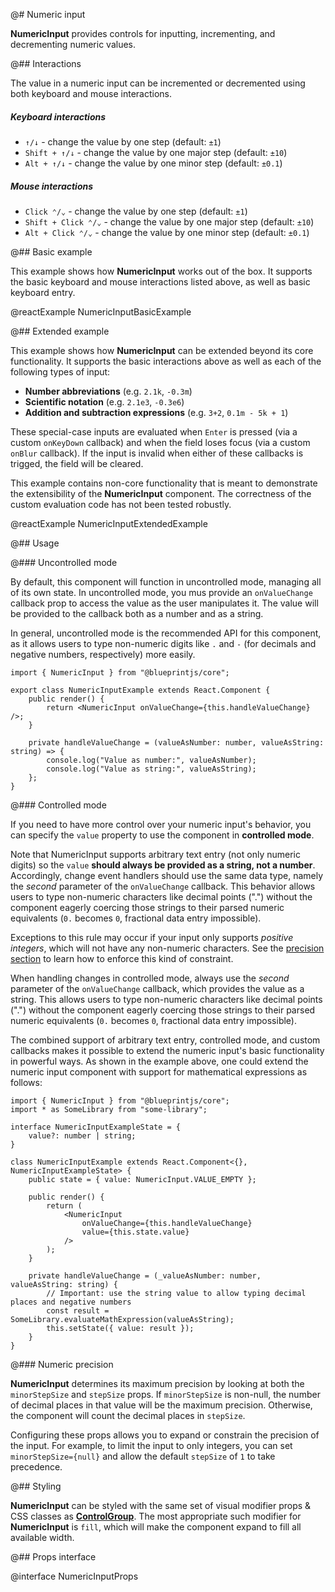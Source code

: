 @# Numeric input

**NumericInput** provides controls for inputting, incrementing, and decrementing numeric values.

@## Interactions

The value in a numeric input can be incremented or decremented using both keyboard and mouse interactions.

##### Keyboard interactions

-   `↑/↓` - change the value by one step (default: `±1`)
-   `Shift + ↑/↓` - change the value by one major step (default: `±10`)
-   `Alt + ↑/↓` - change the value by one minor step (default: `±0.1`)

##### Mouse interactions

-   `Click ⌃/⌄` - change the value by one step (default: `±1`)
-   `Shift + Click ⌃/⌄` - change the value by one major step (default: `±10`)
-   `Alt + Click ⌃/⌄` - change the value by one minor step (default: `±0.1`)

@## Basic example

This example shows how **NumericInput** works out of the box. It supports the basic keyboard and mouse interactions
listed above, as well as basic keyboard entry.

@reactExample NumericInputBasicExample

@## Extended example

This example shows how **NumericInput** can be extended beyond its core functionality. It supports the basic
interactions above as well as each of the following types of input:

-   **Number abbreviations** (e.g. `2.1k`, `-0.3m`)
-   **Scientific notation** (e.g. `2.1e3`, `-0.3e6`)
-   **Addition and subtraction expressions** (e.g. `3+2`, `0.1m - 5k + 1`)

These special-case inputs are evaluated when `Enter` is pressed (via a custom `onKeyDown` callback) and when the field
loses focus (via a custom `onBlur` callback). If the input is invalid when either of these callbacks is trigged, the
field will be cleared.

<div class="@ns-callout @ns-intent-primary @ns-icon-info-sign">

This example contains non-core functionality that is meant to demonstrate the extensibility of the **NumericInput**
component. The correctness of the custom evaluation code has not been tested robustly.

</div>

@reactExample NumericInputExtendedExample

@## Usage

@### Uncontrolled mode

By default, this component will function in uncontrolled mode, managing all of its own state. In uncontrolled mode,
you mus provide an `onValueChange` callback prop to access the value as the user manipulates it. The value will be
provided to the callback both as a number and as a string.

In general, uncontrolled mode is the recommended API for this component, as it allows users to type non-numeric digits
like `.` and `-` (for decimals and negative numbers, respectively) more easily.

```tsx
import { NumericInput } from "@blueprintjs/core";

export class NumericInputExample extends React.Component {
    public render() {
        return <NumericInput onValueChange={this.handleValueChange} />;
    }

    private handleValueChange = (valueAsNumber: number, valueAsString: string) => {
        console.log("Value as number:", valueAsNumber);
        console.log("Value as string:", valueAsString);
    };
}
```

@### Controlled mode

If you need to have more control over your numeric input's behavior, you can specify the `value` property to use the
component in **controlled mode**.

Note that NumericInput supports arbitrary text entry (not only numeric digits) so the `value`
**should always be provided as a string, not a number**. Accordingly, change event handlers should use the same data
type, namely the _second_ parameter of the `onValueChange` callback. This behavior allows users to type non-numeric
characters like decimal points (".") without the component eagerly coercing those strings to their parsed numeric
equivalents (`0.` becomes `0`, fractional data entry impossible).

Exceptions to this rule may occur if your input only supports _positive integers_, which will not
have any non-numeric characters. See the [precision section](#core/components/numeric-input.numeric-precision)
to learn how to enforce this kind of constraint.

<div class="@ns-callout @ns-intent-warning @ns-icon-warning-sign">

When handling changes in controlled mode, always use the _second_ parameter of the `onValueChange` callback, which
provides the value as a string. This allows users to type non-numeric characters like decimal points (".") without the
component eagerly coercing those strings to their parsed numeric equivalents (`0.` becomes `0`, fractional data entry
impossible).

</div>

The combined support of arbitrary text entry, controlled mode, and custom callbacks makes it possible to extend the
numeric input's basic functionality in powerful ways. As shown in the example above, one could extend the numeric input
component with support for mathematical expressions as follows:

```tsx
import { NumericInput } from "@blueprintjs/core";
import * as SomeLibrary from "some-library";

interface NumericInputExampleState = {
    value?: number | string;
}

class NumericInputExample extends React.Component<{}, NumericInputExampleState> {
    public state = { value: NumericInput.VALUE_EMPTY };

    public render() {
        return (
            <NumericInput
                onValueChange={this.handleValueChange}
                value={this.state.value}
            />
        );
    }

    private handleValueChange = (_valueAsNumber: number, valueAsString: string) {
        // Important: use the string value to allow typing decimal places and negative numbers
        const result = SomeLibrary.evaluateMathExpression(valueAsString);
        this.setState({ value: result });
    }
}
```

@### Numeric precision

**NumericInput** determines its maximum precision by looking at both the `minorStepSize` and `stepSize` props.
If `minorStepSize` is non-null, the number of decimal places in that value will be the maximum precision.
Otherwise, the component will count the decimal places in `stepSize`.

Configuring these props allows you to expand or constrain the precision of the input. For example, to limit
the input to only integers, you can set `minorStepSize={null}` and allow the default `stepSize` of `1` to take
precedence.

@## Styling

**NumericInput** can be styled with the same set of visual modifier props & CSS classes as
[**ControlGroup**](#core/components/control-group). The most appropriate such modifier for **NumericInput** is `fill`,
which will make the component expand to fill all available width.

@## Props interface

@interface NumericInputProps
